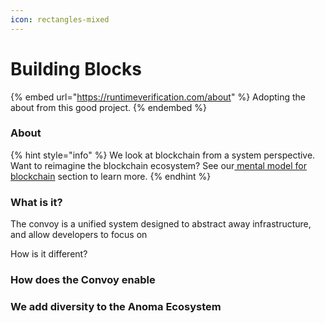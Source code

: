 ```yaml
---
icon: rectangles-mixed
---
```


# Building Blocks

{% embed url="https://runtimeverification.com/about" %}
Adopting the about from this good project.&#x20;
{% endembed %}

### About&#x20;



{% hint style="info" %}
We look at blockchain from a system perspective. Want to reimagine the blockchain ecosystem? See our[ mental model for blockchain](a-different-mental-model-for-blockchain.md) section to learn more.
{% endhint %}

### What is it?&#x20;

The convoy is a unified system designed to abstract away infrastructure, and allow developers to focus on&#x20;



How is it different?&#x20;

### How does the Convoy enable&#x20;



### We add diversity to the Anoma Ecosystem&#x20;

